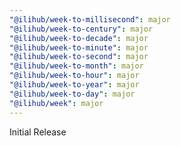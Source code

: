 ```yaml
---
"@ilihub/week-to-millisecond": major
"@ilihub/week-to-century": major
"@ilihub/week-to-decade": major
"@ilihub/week-to-minute": major
"@ilihub/week-to-second": major
"@ilihub/week-to-month": major
"@ilihub/week-to-hour": major
"@ilihub/week-to-year": major
"@ilihub/week-to-day": major
"@ilihub/week": major
---
```


Initial Release
